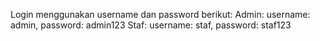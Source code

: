 Login menggunakan username dan password berikut:
Admin: username: admin, password: admin123
Staf: username: staf, password: staf123
